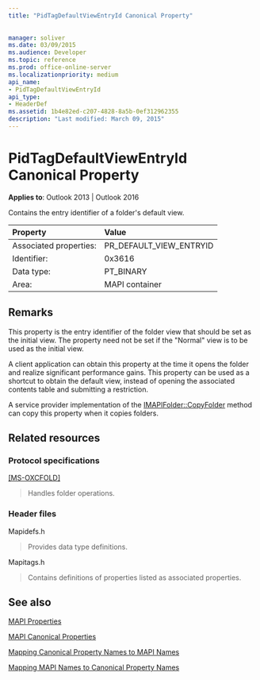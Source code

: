 ```yaml
---
title: "PidTagDefaultViewEntryId Canonical Property"
 
 
manager: soliver
ms.date: 03/09/2015
ms.audience: Developer
ms.topic: reference
ms.prod: office-online-server
ms.localizationpriority: medium
api_name:
- PidTagDefaultViewEntryId
api_type:
- HeaderDef
ms.assetid: 1b4e82ed-c207-4828-8a5b-0ef312962355
description: "Last modified: March 09, 2015"
---
```


# PidTagDefaultViewEntryId Canonical Property

  
  
**Applies to**: Outlook 2013 | Outlook 2016 
  
Contains the entry identifier of a folder's default view.
  
|Property|Value|
|:-----|:-----|
|Associated properties:  <br/> |PR_DEFAULT_VIEW_ENTRYID  <br/> |
|Identifier:  <br/> |0x3616  <br/> |
|Data type:  <br/> |PT_BINARY  <br/> |
|Area:  <br/> |MAPI container  <br/> |
   
## Remarks

This property is the entry identifier of the folder view that should be set as the initial view. The property need not be set if the "Normal" view is to be used as the initial view.
  
A client application can obtain this property at the time it opens the folder and realize significant performance gains. This property can be used as a shortcut to obtain the default view, instead of opening the associated contents table and submitting a restriction.
  
A service provider implementation of the [IMAPIFolder::CopyFolder](imapifolder-copyfolder.md) method can copy this property when it copies folders. 
  
## Related resources

### Protocol specifications

[[MS-OXCFOLD]](https://msdn.microsoft.com/library/c0f31b95-c07f-486c-98d9-535ed9705fbf%28Office.15%29.aspx)
  
> Handles folder operations.
    
### Header files

Mapidefs.h
  
> Provides data type definitions.
    
Mapitags.h
  
> Contains definitions of properties listed as associated properties.
    
## See also



[MAPI Properties](mapi-properties.md)
  
[MAPI Canonical Properties](mapi-canonical-properties.md)
  
[Mapping Canonical Property Names to MAPI Names](mapping-canonical-property-names-to-mapi-names.md)
  
[Mapping MAPI Names to Canonical Property Names](mapping-mapi-names-to-canonical-property-names.md)

